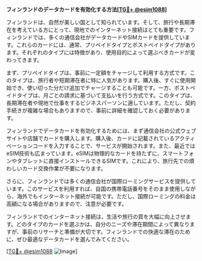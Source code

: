 **フィンランドのデータカードを有効化する方法[[TG💪+ @esim1088](https://t.me/s/esim1088)]**

フィンランドは、自然が美しい国として知られています。そして、旅行や長期滞在を考えている方にとって、現地でのインターネット接続はとても重要です。フィンランドでは、多くの通信会社がデータカードやSIMカードを提供しています。これらのカードには、通常、プリペイドタイプとポストペイドタイプがあります。それぞれのタイプには特徴があり、使用目的によって選ぶべきカードが変わってきます。

まず、プリペイドタイプは、事前に一定額をチャージして利用する方式です。このタイプは、旅行者や短期滞在者に特に人気があります。購入後、すぐに使用開始でき、使い切った分だけ追加でチャージすることも可能です。一方、ポストペイドタイプは、月ごとの請求に基づいて支払いを行う方式です。このタイプは、長期滞在者や現地で仕事をするビジネスパーソンに適しています。ただし、契約手続きが複雑な場合もありますので、事前に詳細を確認しておく必要があります。

フィンランドでデータカードを有効化するためには、まず通信会社の公式ウェブサイトや店舗でカードを購入します。購入後、カードに記載されているアクティベーションコードを入力することで、サービスが開始されます。また、最近ではeSIM技術も広まっています。eSIMは物理的なカードを持たずに、スマートフォンやタブレットに直接インストールできるSIMです。これにより、旅行先での煩わしいカード交換作業が不要になります。

さらに、フィンランドでは多くの通信会社が国際ローミングサービスを提供しています。このサービスを利用すれば、自国の携帯電話番号をそのまま使用しながら、海外でもインターネット接続が可能です。ただし、国際ローミングの料金は高額になる場合がありますので、注意が必要です。

フィンランドでのインターネット接続は、生活や旅行の質を大幅に向上させます。どのタイプのカードを選ぶかは、自分のニーズや滞在期間によって異なりますが、事前のリサーチと準備が大切です。フィンランドでの快適な滞在のために、ぜひ最適なデータカードを選んでみてください。

[[TG💪+ @esim1088](https://t.me/s/esim1088) ![Image](https://i.postimg.cc/Y0z9fWf4/image.png)]
